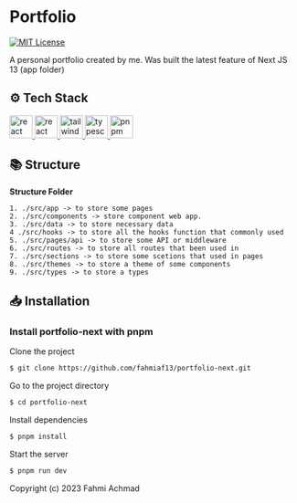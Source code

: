 # Portfolio

[![MIT License](https://img.shields.io/badge/License-MIT-green.svg)](https://choosealicense.com/licenses/mit/)

A personal portfolio created by me. Was built the latest feature of Next JS 13 (app folder)

## ⚙️ Tech Stack

<a href="https://nextjs.org/" target="_blank" rel="noreferrer"> <img src="https://upload.wikimedia.org/wikipedia/commons/8/8e/Nextjs-logo.svg" alt="react" width="40" height="40"/> </a>
<a href="https://reactjs.org/" target="_blank" rel="noreferrer"> <img src="https://upload.wikimedia.org/wikipedia/commons/a/a7/React-icon.svg" alt="react" width="40" height="40"/> </a>
<a href="https://tailwindcss.com/" target="_blank" rel="noreferrer"> <img src="https://www.vectorlogo.zone/logos/tailwindcss/tailwindcss-icon.svg" alt="tailwind" width="40" height="40"/> </a>
<a href="[https://developer.mozilla.org/en-US/docs/Web/JavaScript](https://www.typescriptlang.org/)" target="_blank" rel="noreferrer"> <img src="https://upload.wikimedia.org/wikipedia/commons/4/4c/Typescript_logo_2020.svg" alt="typescript" width="40" height="40"/> </a>
<a href="https://pnpm.io" target="_blank" rel="noreferrer"> <img src="https://d33wubrfki0l68.cloudfront.net/aad219b6c931cebb53121dcda794f6180d9e4397/14f40/id/assets/images/pnpm-standard-79c9dbb2e99b8525ae55174580061e1b.svg" alt="pnpm" width="40" height="40"/> </a>

## 📚 Structure

**Structure Folder**

```
1. ./src/app -> to store some pages
2. ./src/components -> store component web app.
3. ./src/data -> to store necessary data
4 ./src/hooks -> to store all the hooks function that commonly used
5. ./src/pages/api -> to store some API or middleware
6. ./src/routes -> to store all routes that been used in
7. ./src/sections -> to store some scetions that used in pages
8. ./src/themes -> to store a theme of some components
9. ./src/types -> to store a types

```

## 📥 Installation

### Install portfolio-next with pnpm

Clone the project

```bash
$ git clone https://github.com/fahmiaf13/portfolio-next.git
```

Go to the project directory

```bash
$ cd portfolio-next
```

Install dependencies

```bash
$ pnpm install
```

Start the server

```bash
$ pnpm run dev
```

Copyright (c) 2023 Fahmi Achmad
